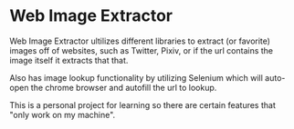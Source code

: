 # Web Image Extractor

Web Image Extractor ultilizes different libraries to extract (or favorite) images off of websites, such as Twitter, Pixiv, or if the url contains the image itself it extracts that that.

Also has image lookup functionality by utilizing Selenium which will auto-open the chrome browser and autofill the url to lookup.

This is a personal project for learning so there are certain features that "only work on my machine".
